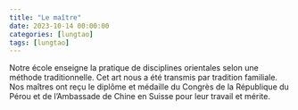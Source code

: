 ```yaml
---
title: "Le maître"
date: 2023-10-14 00:00:00
categories: [lungtao]
tags: [lungtao]
---
```

Notre école enseigne la pratique de disciplines orientales selon une méthode traditionnelle. Cet art nous a été transmis par tradition familiale. Nos maîtres ont reçu le diplôme et médaille du Congrès de la République du Pérou et de l’Ambassade de Chine en Suisse pour leur travail et mérite.

